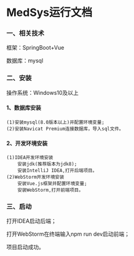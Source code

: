 # MedSys运行文档

### 一、相关技术

框架：SpringBoot+Vue

数据库：mysql

### 二、安装

操作系统：Windows10及以上

#### 1、数据库安装

```shell
(1)安装mysql(8.0版本以上)并配置环境变量;
(2)安装Navicat Premium连接数据库，导入sql文件。
```

#### 2、开发环境安装

```shell
(1)IDEA开发环境安装
	安装jdk(推荐版本为jdk8);
	安装IntelliJ IDEA,打开后端项目。
(2)WebStorm开发环境安装
	安装Vue.js框架并配置环境变量;
	安装WebStorm,打开前端项目。
```

### 三、启动

打开IDEA启动后端；

打开WebStorm在终端输入npm run dev启动前端；

项目启动成功。